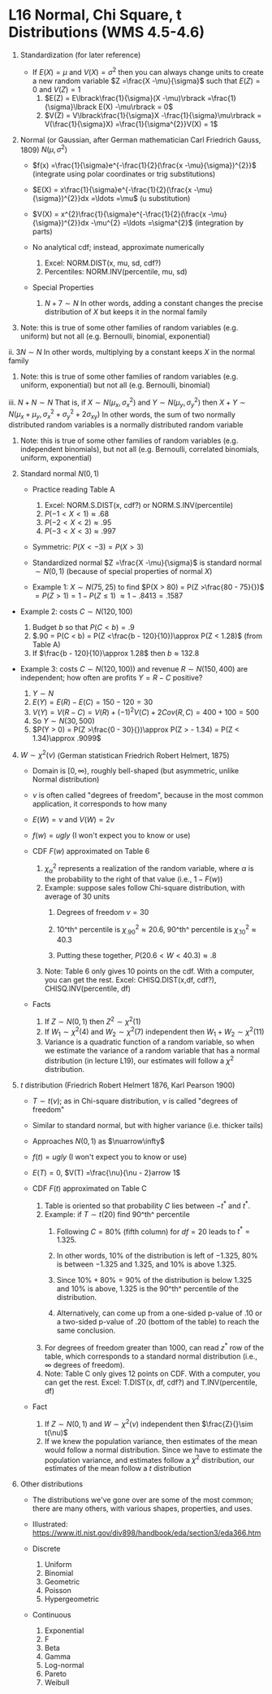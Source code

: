 # L16 Normal, Chi Square, t Distributions (WMS 4.5-4.6)

1.  Standardization (for later reference)

    -  If $E(X) =\mu$ and $V(X) =\sigma^{2}$ then you can always change units to create a new random variable $Z =\frac{X -\mu}{\sigma}$ such that $E(Z) = 0$ and $V(Z) = 1$
		1.  $E(Z) = E\lbrack\frac{1}{\sigma}(X -\mu)\rbrack =\frac{1}{\sigma}\lbrack E(X) -\mu\rbrack = 0$
		2. $V(Z) = V\lbrack\frac{1}{\sigma}X -\frac{1}{\sigma}\mu\rbrack = V(\frac{1}{\sigma}X) =\frac{1}{\sigma^{2}}V(X) = 1$

2.  Normal (or Gaussian, after German mathematician Carl Friedrich Gauss, 1809) $N(\mu,\sigma^{2})$

    -  $f(x) =\frac{1}{\sigma}e^{-\frac{1}{2}(\frac{x -\mu}{\sigma})^{2}}$ (integrate using polar coordinates or trig substitutions)

    -  $E(X) = x\frac{1}{\sigma}e^{-\frac{1}{2}(\frac{x -\mu}{\sigma})^{2}}dx =\ldots =\mu$ (u substitution)

    -  $V(X) = x^{2}\frac{1}{\sigma}e^{-\frac{1}{2}(\frac{x -\mu}{\sigma})^{2}}dx -\mu^{2} =\ldots =\sigma^{2}$ (integration by parts)

    -  No analytical cdf; instead, approximate numerically
		  1.  Excel: NORM.DIST(x, mu, sd, cdf?)
		  2. Percentiles: NORM.INV(percentile, mu, sd)

    -  Special Properties
		  1.  $N + 7\sim N$
              In other words, adding a constant changes the precise distribution of $X$ but keeps it in the normal family

1.  Note: this is true of some other families of random variables (e.g. uniform) but not all (e.g. Bernoulli, binomial, exponential)


ii. $3N\sim N$
 In other words, multiplying by a constant keeps $X$ in the normal family

1.  Note: this is true of some other families of random variables (e.g. uniform, exponential) but not all (e.g. Bernoulli, binomial)


iii. $N + N\sim N$
 That is, if $X\sim N(\mu_{x},\sigma_{x}^{2})$ and $Y\sim N(\mu_{y},\sigma_{y}^{2})$ then $X + Y\sim N(\mu_{x} +\mu_{y},\sigma_{x}^{2} +\sigma_{y}^{2} + 2\sigma_{\text{xy}})$ In other words, the sum of two normally distributed random variables is a normally distributed random variable

1.  Note: this is true of some other families of random variables (e.g. independent binomials), but not all (e.g. Bernoulli, correlated binomials, uniform, exponential)


3.  Standard normal $N(0,1)$

    -  Practice reading Table A
		1.  Excel: NORM.S.DIST(x, cdf?) or NORM.S.INV(percentile)
		2. $P(- 1 < X < 1)\approx .68$
		3. $P(- 2 < X < 2)\approx .95$
		4. $P(- 3 < X < 3)\approx .997$

    -  Symmetric: $P(X < - 3) = P(X > 3)$

    -  Standardized normal $Z =\frac{X -\mu}{\sigma}$ is standard normal $\sim N(0,1)$ (because of special properties of normal $X$)

    -  Example 1: $X\sim N(75,25)$ to find $P(X > 80) = P(Z >\frac{80 - 75}{})$
 $= P(Z > 1) = 1 - P(Z\leq 1)$ $\approx 1 - .8413 = .1587$

-  Example 2: costs $C\sim N(120,100)$
	1.  Budget $b$ so that $P(C < b) = .9$
	2. $.90 = P(C < b) = P(Z <\frac{b - 120}{10})\approx P(Z < 1.28)$ (from Table A)
	3. If $\frac{b - 120}{10}\approx 1.28$ then $b\approx 132.8$

-  Example 3: costs $C\sim N(120,100)$) and revenue $R\sim N(150,400)$ are independent; how often are profits $Y = R - C$ positive?
	1.  $Y\sim N$
	2. $E(Y) = E(R) - E(C) = 150 - 120 = 30$
	3. $V(Y) = V(R - C) = V(R) +(- 1)^{2}V(C) + 2Cov(R,C) = 400 + 100 = 500$
	4. So $Y\sim N(30,500)$
	5.  $P(Y > 0) = P(Z >\frac{0 - 30}{})\approx P(Z > - 1.34) = P(Z < 1.34)\approx .9099$


4.  $W\sim\chi^{2}(\nu)$ (German statistican Friedrich Robert Helmert, 1875)

    -  Domain is $\lbrack 0,\infty)$, roughly bell-shaped (but asymmetric, unlike Normal distribution)

    -  $\nu$ is often called "degrees of freedom", because in the most common application, it corresponds to how many

    -  $E(W) =\nu$ and $V(W) = 2\nu$

    -  $f(w) = ugly$ (I won't expect you to know or use)

    -  CDF $F(w)$ approximated on Table 6
		1.  $\chi_{\alpha}^{2}$ represents a realization of the random variable, where $\alpha$ is the probability to the right of that value (i.e., $1 - F(w)$)
		2. Example: suppose sales follow Chi-square distribution, with average of 30 units
            1.  Degrees of freedom $\nu = 30$

            2.  10^th^ percentile is $\chi_{.90}^{2}\approx 20.6$, 90^th^ percentile is $\chi_{.10}^{2}\approx 40.3$

            3.  Putting these together, $P(20.6 < W < 40.3)\approx .8$
		3. Note: Table 6 only gives 10 points on the cdf. With a computer, you can get the rest. Excel: CHISQ.DIST(x,df, cdf?), CHISQ.INV(percentile, df)

    -  Facts
		1.  If $Z\sim N(0,1)$ then $Z^{2}\sim\chi^{2}(1)$
		2. If $W_{1}\sim\chi^{2}(4)$ and $W_{2}\sim\chi^{2}(7)$ independent then $W_{1} + W_{2}\sim\chi^{2}(11)$
		3. Variance is a quadratic function of a random variable, so when we estimate the variance of a random variable that has a normal distribution (in lecture L19), our estimates will follow a $\chi^{2}$ distribution.

5.  $t$ distribution (Friedrich Robert Helmert 1876, Karl Pearson 1900)

    -  $T\sim t(\nu)$; as in Chi-square distribution, $\nu$ is called "degrees of freedom"

    -  Similar to standard normal, but with higher variance (i.e. thicker tails)

    -  Approaches $N(0,1)$ as $\nuarrow\infty$

    -  $f(t) = ugly$ (I won't expect you to know or use)

    -  $E(T) = 0$, $V(T) =\frac{\nu}{\nu - 2}arrow 1$

    -  CDF $F(t)$ approximated on Table C
		1.  Table is oriented so that probability $C$ lies between $- t^{*}$ and $t^{*}$.
		2. Example: if $T\sim t(20)$ find 90^th^ percentile
            1.  Following $C = 80\%$ (fifth column) for $df = 20$ leads to $t^{*} = 1.325$.

            2.  In other words, $10\%$ of the distribution is left of $- 1.325$, $80\%$ is between $- 1.325$ and $1.325$, and $10\%$ is above $1.325$.

            3.  Since $10\% + 80\% = 90\%$ of the distribution is below $1.325$ and $10\%$ is above, $1.325$ is the 90^th^ percentile of the distribution.

            4.  Alternatively, can come up from a one-sided p-value of $.10$ or a two-sided p-value of $.20$ (bottom of the table) to reach the same conclusion.
		3. For degrees of freedom greater than $1000$, can read $z^{*}$ row of the table, which corresponds to a standard normal distribution (i.e., $\infty$ degrees of freedom).
		4. Note: Table C only gives 12 points on CDF. With a computer, you can get the rest. Excel: T.DIST(x, df, cdf?) and T.INV(percentile, df)

    -  Fact
		1.  If $Z\sim N(0,1)$ and $W\sim\chi^{2}(\nu)$ independent then $\frac{Z}{}\sim t(\nu)$
		2. If we knew the population variance, then estimates of the mean would follow a normal distribution. Since we have to estimate the population variance, and estimates follow a $\chi^{2}$ distribution, our estimates of the mean follow a $t$ distribution

6.  Other distributions

    -  The distributions we've gone over are some of the most common; there are many others, with various shapes, properties, and uses.

    -  Illustrated: https://www.itl.nist.gov/div898/handbook/eda/section3/eda366.htm

    -  Discrete
		1.  Uniform
		2. Binomial
		3. Geometric
		4. Poisson
		5.  Hypergeometric

    -  Continuous
		1.  Exponential
		2. F
		3. Beta
		4. Gamma
		5.  Log-normal
		6. Pareto
		7. Weibull